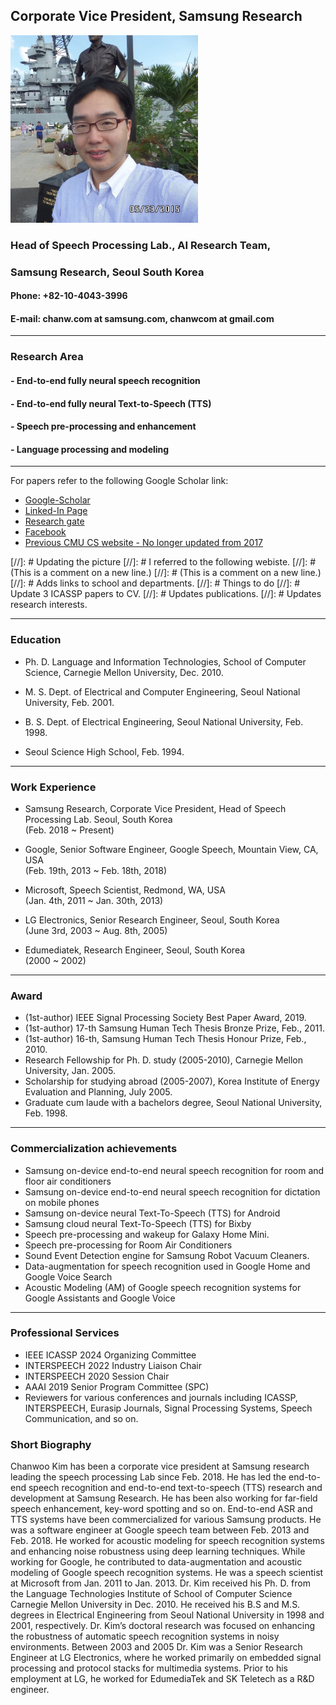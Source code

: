## Corporate Vice President, Samsung Research
<img src="./figures/chanwoo_kim_fb.jpg" width="300"/>

### Head of Speech Processing Lab., AI Research Team,
### Samsung Research, Seoul South Korea

#### Phone: +82-10-4043-3996
#### E-mail: chanw.com at samsung.com, chanwcom at gmail.com

----------------------------------------------------------------------

### Research Area
 #### -  End-to-end fully neural speech recognition
 #### - End-to-end fully neural Text-to-Speech (TTS)
 #### - Speech pre-processing and enhancement
 #### - Language processing and modeling

----------------------------------------------------------------------

For papers refer to the following Google Scholar link:
 - [Google-Scholar](https://scholar.google.com/citations?user=pJoZXxYAAAAJ&hl=en&oi=ao)
 - [Linked-In Page](https://www.linkedin.com/in/chanwoo-kim-2628a622/)
 - [Research gate](https://www.researchgate.net/profile/Chanwoo-Kim-4)
 - [Facebook](https://www.facebook.com/chanwcom)
 - [Previous CMU CS website - No longer updated from 2017](http://www.cs.cmu.edu/~chanwook/)


[//]: # Updating the picture
[//]: # I referred to the following webiste.
[//]: # (This is a comment on a new line.)
[//]: # (This is a comment on a new line.)
[//]: # Adds links to school and departments.
[//]: # Things to do
[//]: # Update 3 ICASSP papers to CV.
[//]: # Updates publications.
[//]: # Updates research interests.

----------------------------------------------------------------------

### Education

 - Ph. D. Language and Information Technologies, School of Computer Science, Carnegie Mellon University, Dec. 2010.

 - M. S. Dept. of Electrical and Computer Engineering, Seoul National University, Feb. 2001.

 - B. S. Dept. of Electrical Engineering, Seoul National University, Feb. 1998.

 - Seoul Science High School, Feb. 1994.

----------------------------------------------------------------------

### Work Experience

 - Samsung Research, Corporate Vice President, Head of Speech Processing Lab.  Seoul, South Korea\
   (Feb. 2018 ~ Present)

 - Google, Senior Software Engineer, Google Speech, Mountain View, CA, USA\
   (Feb. 19th, 2013 ~ Feb. 18th, 2018)
 
 - Microsoft, Speech Scientist, Redmond, WA, USA\
   (Jan. 4th, 2011 ~ Jan. 30th, 2013)

 - LG Electronics, Senior Research Engineer, Seoul, South Korea\
   (June 3rd, 2003 ~ Aug. 8th, 2005)

 - Edumediatek, Research Engineer, Seoul, South Korea\
   (2000 ~ 2002)

----------------------------------------------------------------------

### Award
  - (1st-author) IEEE Signal Processing Society Best Paper Award, 2019.
  - (1st-author) 17-th Samsung Human Tech Thesis Bronze Prize, Feb., 2011.
  - (1st-author) 16-th, Samsung Human Tech Thesis Honour Prize, Feb., 2010.
  - Research Fellowship for Ph. D. study (2005-2010), Carnegie Mellon
    University, Jan. 2005.
  - Scholarship for studying abroad (2005-2007), Korea Institute of Energy Evaluation and
    Planning, July 2005.
  - Graduate cum laude with a bachelors degree, Seoul National University, Feb.
    1998.

----------------------------------------------------------------------

### Commercialization achievements
  - Samsung on-device end-to-end neural speech recognition for room and floor air
    conditioners
  - Samsung on-device end-to-end neural speech recognition for dictation on mobile phones
  - Samsung on-device neural Text-To-Speech (TTS) for Android
  - Samsung cloud neural Text-To-Speech (TTS) for Bixby
  - Speech pre-processing and wakeup for Galaxy Home Mini.
  - Speech pre-processing for Room Air Conditioners
  - Sound Event Detection engine for Samsung Robot Vacuum Cleaners. 
  - Data-augmentation for speech recognition used in Google Home and Google Voice Search
  - Acoustic Modeling (AM) of Google speech recognition systems for Google
    Assistants and Google Voice


----------------------------------------------------------------------

### Professional Services
  - IEEE ICASSP 2024 Organizing Committee
  - INTERSPEECH 2022 Industry Liaison Chair
  - INTERSPEECH 2020 Session Chair
  - AAAI 2019 Senior Program Committee (SPC)
  - Reviewers for various conferences and journals including ICASSP,
    INTERSPEECH, Eurasip Journals, Signal Processing Systems, Speech
Communication, and so on.

### Short Biography


Chanwoo Kim has been a corporate vice president at Samsung research leading the speech processing Lab since Feb. 2018. He has led the end-to-end speech recognition and end-to-end text-to-speech (TTS) research and development at Samsung Research. He has been also working for far-field speech enhancement, key-word spotting and so on. End-to-end ASR and TTS systems have been commercialized for various Samsung products. He was a software engineer at Google speech team between Feb. 2013 and Feb. 2018. He worked for acoustic modeling for speech recognition systems and enhancing noise robustness using deep learning techniques. While working for Google, he contributed to data-augmentation and acoustic modeling of Google speech recognition systems. He was a speech scientist at Microsoft from Jan. 2011 to Jan. 2013. Dr. Kim received his Ph. D. from the Language Technologies Institute of School of Computer Science Carnegie Mellon University in Dec. 2010. He received his B.S and M.S. degrees in Electrical Engineering from Seoul National University in 1998 and 2001, respectively. Dr. Kim’s doctoral research was focused on enhancing the robustness of automatic speech recognition systems in noisy environments. Between 2003 and 2005 Dr. Kim was a Senior Research Engineer at LG Electronics, where he worked primarily on embedded signal processing and protocol stacks for multimedia systems. Prior to his employment at LG, he worked for EdumediaTek and SK Teletech as a R&D engineer. 
